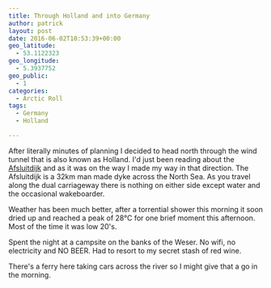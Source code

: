 ```yaml
---
title: Through Holland and into Germany
author: patrick
layout: post
date: 2016-06-02T10:53:39+00:00
geo_latitude:
  - 53.1122323
geo_longitude:
  - 5.3937752
geo_public:
  - 1
categories:
  - Arctic Roll
tags:
  - Germany
  - Holland

---
```

After literally minutes of planning I decided to head north through the wind tunnel that is also known as Holland. I'd just been reading about the [Afsluitdijk][1] and as it was on the way I made my way in that direction. The Afsluitdijk is a 32km man made dyke across the North Sea. As you travel along the dual carriageway there is nothing on either side except water and the occasional wakeboarder.

Weather has been much better, after a torrential shower this morning it soon dried up and reached a peak of 28°C for one brief moment this afternoon. Most of the time it was low 20's.

Spent the night at a campsite on the banks of the Weser. No wifi, no electricity and NO BEER. Had to resort to my secret stash of red wine.

There's a ferry here taking cars across the river so I might give that a go in the morning.

 [1]: https://en.wikipedia.org/wiki/Afsluitdijk?wprov=sfsi1